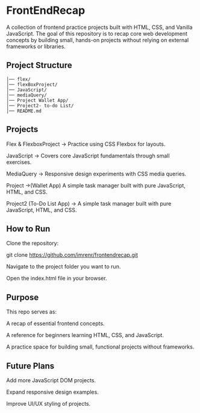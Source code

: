 # FrontEndRecap


A collection of frontend practice projects built with HTML, CSS, and Vanilla JavaScript.
The goal of this repository is to recap core web development concepts by building small, hands-on projects without relying on external frameworks or libraries.

## Project Structure
```FrontendRecap/ 
│── flex/  
│── flexBoxProject/    
│── JavaScript/     
│── mediaQuery/        
│── Project Wallet App/          
│── Project2- to-do List/         
│── README.md
```
## Projects

Flex & FlexboxProject → Practice using CSS Flexbox for layouts.

JavaScript → Covers core JavaScript fundamentals through small exercises.

MediaQuery → Responsive design experiments with CSS media queries.

Project →(Wallet App) A simple task manager built with pure JavaScript, HTML, and CSS.

Project2 (To-Do List App) → A simple task manager built with pure JavaScript, HTML, and CSS.

## How to Run

Clone the repository:

git clone https://github.com/imrenr/frontendrecap.git


Navigate to the project folder you want to run.

Open the index.html file in your browser.

## Purpose

This repo serves as:

A recap of essential frontend concepts.

A reference for beginners learning HTML, CSS, and JavaScript.

A practice space for building small, functional projects without frameworks.

## Future Plans

Add more JavaScript DOM projects.

Expand responsive design examples.

Improve UI/UX styling of projects.

